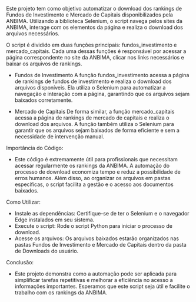 Este projeto tem como objetivo automatizar o download dos rankings de Fundos de Investimento e Mercado de Capitais disponibilizados pela ANBIMA. 
Utilizando a biblioteca Selenium, o script navega pelos sites da ANBIMA, interage com os elementos da página e realiza o download dos arquivos necessários.

O script é dividido em duas funções principais: fundos_investimento e mercado_capitais. Cada uma dessas funções é responsável por acessar a página correspondente no site da ANBIMA, clicar nos links necessários e baixar os arquivos de rankings.

- Fundos de Investimento
A função fundos_investimento acessa a página de rankings de fundos de investimento e realiza o download dos arquivos disponíveis.
Ela utiliza o Selenium para automatizar a navegação e interação com a página, garantindo que os arquivos sejam baixados corretamente.

- Mercado de Capitais
De forma similar, a função mercado_capitais acessa a página de rankings de mercado de capitais e realiza o download dos arquivos. A função também utiliza o Selenium para garantir que os arquivos sejam baixados de forma eficiente e sem a necessidade de intervenção manual.


Importância do Código:
  
- Este código é extremamente útil para profissionais que necessitam acessar regularmente os rankings da ANBIMA. A automação do processo de download economiza tempo e reduz a possibilidade de erros humanos. Além disso, ao organizar os arquivos em pastas específicas, o script facilita a gestão e o acesso aos documentos baixados.

Como Utilizar:
  
- Instale as dependências: Certifique-se de ter o Selenium e o navegador Edge instalados em seu sistema.
- Execute o script: Rode o script Python para iniciar o processo de download.
- Acesse os arquivos: Os arquivos baixados estarão organizados nas pastas Fundos de Investimento e Mercado de Capitais dentro da pasta de Downloads do usuário.

Conclusão:
- Este projeto demonstra como a automação pode ser aplicada para simplificar tarefas repetitivas e melhorar a eficiência no acesso a informações importantes. Esperamos que este script seja útil e facilite o trabalho com os rankings da ANBIMA.
